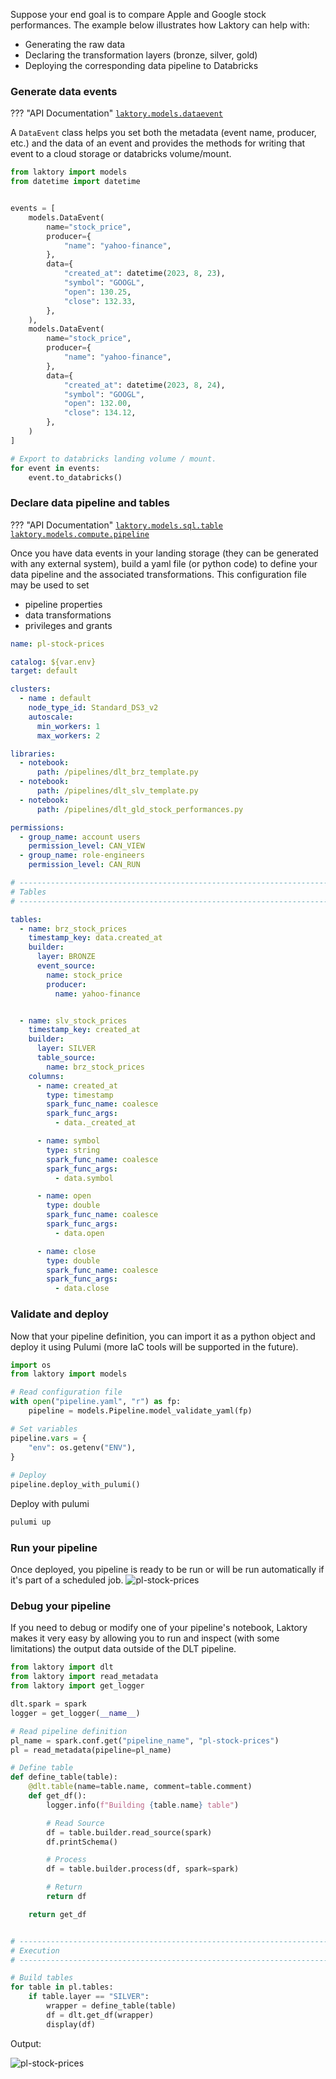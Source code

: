 Suppose your end goal is to compare Apple and Google stock performances.
The example below illustrates how Laktory can help with:

* Generating the raw data
* Declaring the transformation layers (bronze, silver, gold) 
* Deploying the corresponding data pipeline to Databricks


### Generate data events
??? "API Documentation"
    [`laktory.models.dataevent`](TODO)<br>

A `DataEvent` class helps you set both the metadata (event name, producer, etc.) and the data of an event and provides the methods for writing that event to a cloud storage or databricks volume/mount.

```py
from laktory import models
from datetime import datetime


events = [
    models.DataEvent(
        name="stock_price",
        producer={
            "name": "yahoo-finance",
        },
        data={
            "created_at": datetime(2023, 8, 23),
            "symbol": "GOOGL",
            "open": 130.25,
            "close": 132.33,
        },
    ),
    models.DataEvent(
        name="stock_price",
        producer={
            "name": "yahoo-finance",
        },
        data={
            "created_at": datetime(2023, 8, 24),
            "symbol": "GOOGL",
            "open": 132.00,
            "close": 134.12,
        },
    )
]

# Export to databricks landing volume / mount.
for event in events:
    event.to_databricks()
```

### Declare data pipeline and tables
??? "API Documentation"
    [`laktory.models.sql.table`](TODO)<br>
    [`laktory.models.compute.pipeline`](TODO)<br>

Once you have data events in your landing storage (they can be generated with any external system), build a yaml file (or python code) to define your data pipeline and the associated transformations. This configuration file may be used to set

* pipeline properties
* data transformations
* privileges and grants

```yaml
name: pl-stock-prices

catalog: ${var.env}
target: default

clusters:
  - name : default
    node_type_id: Standard_DS3_v2
    autoscale:
      min_workers: 1
      max_workers: 2

libraries:
  - notebook:
      path: /pipelines/dlt_brz_template.py
  - notebook:
      path: /pipelines/dlt_slv_template.py
  - notebook:
      path: /pipelines/dlt_gld_stock_performances.py

permissions:
  - group_name: account users
    permission_level: CAN_VIEW
  - group_name: role-engineers
    permission_level: CAN_RUN

# --------------------------------------------------------------------------- #
# Tables                                                                      #
# --------------------------------------------------------------------------- #

tables:
  - name: brz_stock_prices
    timestamp_key: data.created_at
    builder:
      layer: BRONZE
      event_source:
        name: stock_price
        producer:
          name: yahoo-finance


  - name: slv_stock_prices
    timestamp_key: created_at
    builder:
      layer: SILVER
      table_source:
        name: brz_stock_prices
    columns:
      - name: created_at
        type: timestamp
        spark_func_name: coalesce
        spark_func_args:
          - data._created_at

      - name: symbol
        type: string
        spark_func_name: coalesce
        spark_func_args:
          - data.symbol

      - name: open
        type: double
        spark_func_name: coalesce
        spark_func_args:
          - data.open

      - name: close
        type: double
        spark_func_name: coalesce
        spark_func_args:
          - data.close
```

### Validate and deploy
Now that your pipeline definition, you can import it as a python object and deploy it using Pulumi (more IaC tools will be supported in the future).
```py
import os
from laktory import models

# Read configuration file
with open("pipeline.yaml", "r") as fp:
    pipeline = models.Pipeline.model_validate_yaml(fp)

# Set variables
pipeline.vars = {
    "env": os.getenv("ENV"),
}
    
# Deploy
pipeline.deploy_with_pulumi()
```

Deploy with pulumi
```cmd
pulumi up
```

### Run your pipeline
Once deployed, you pipeline is ready to be run or will be run automatically if it's part of a scheduled job.
![pl-stock-prices](images/pl_stock_prices_simple.png)


### Debug your pipeline
If you need to debug or modify one of your pipeline's notebook, Laktory makes it very easy by allowing you to run and inspect (with some limitations) the output data outside of the DLT pipeline.

```py title="dlt_slv_template.py"
from laktory import dlt
from laktory import read_metadata
from laktory import get_logger

dlt.spark = spark
logger = get_logger(__name__)

# Read pipeline definition
pl_name = spark.conf.get("pipeline_name", "pl-stock-prices")
pl = read_metadata(pipeline=pl_name)

# Define table
def define_table(table):
    @dlt.table(name=table.name, comment=table.comment)
    def get_df():
        logger.info(f"Building {table.name} table")

        # Read Source
        df = table.builder.read_source(spark)
        df.printSchema()

        # Process
        df = table.builder.process(df, spark=spark)

        # Return
        return df

    return get_df


# --------------------------------------------------------------------------- #
# Execution                                                                   #
# --------------------------------------------------------------------------- #

# Build tables
for table in pl.tables:
    if table.layer == "SILVER":
        wrapper = define_table(table)
        df = dlt.get_df(wrapper)
        display(df)
```

Output:

![pl-stock-prices](images/dlt_debug.png)